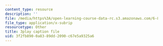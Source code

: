 ```yaml
---
content_type: resource
description: ''
file: /media/https%3A/open-learning-course-data-rc.s3.amazonaws.com/6-849-geometric-folding-algorithms-linkages-origami-polyhedra-fall-2012/3f2fb8900a8389dd2090c67e5a9325a6_2X9Tv1bF2UM.srt
file_type: application/x-subrip
resourcetype: Other
title: 3play caption file
uid: 3f2fb890-0a83-89dd-2090-c67e5a9325a6
---
```

